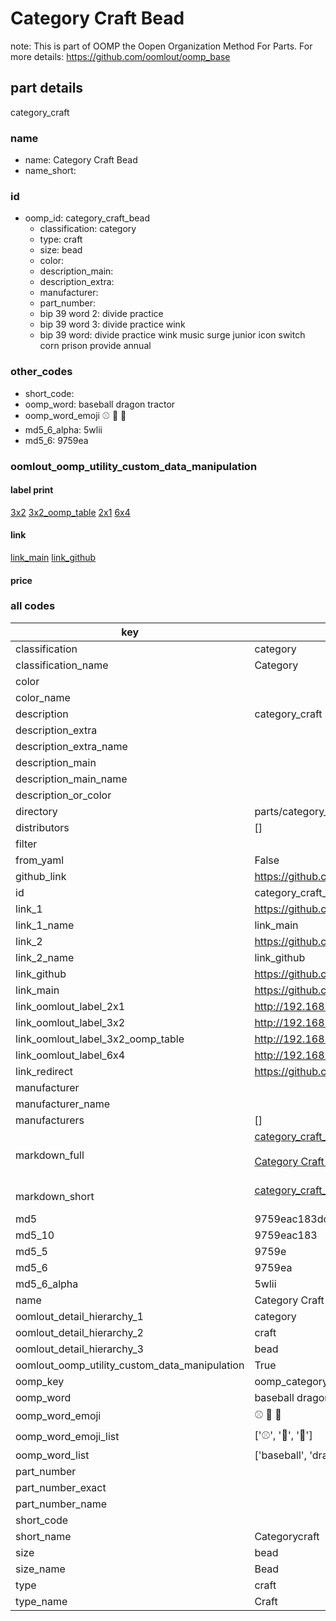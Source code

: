 # Category Craft Bead  

note: This is part of OOMP the Oopen Organization Method For Parts. For more details: https://github.com/oomlout/oomp_base

##  part details
  



category_craft



### name
* name: Category Craft Bead
* name_short: 
### id
* oomp_id: category_craft_bead
  * classification: category
  * type: craft
  * size: bead
  * color: 
  * description_main: 
  * description_extra: 
  * manufacturer: 
  * part_number: 
  * bip 39 word 2: divide practice
  * bip 39 word 3: divide practice wink
  * bip 39 word: divide practice wink music surge junior icon switch corn prison provide annual

### other_codes
* short_code: 
* oomp_word: baseball dragon tractor
* oomp_word_emoji :baseball: :dragon: :tractor:
* md5_6_alpha: 5wlii
* md5_6: 9759ea






### oomlout_oomp_utility_custom_data_manipulation
#### label print
[3x2](http://192.168.1.245:1112/?label=oomp%205wlii)
[3x2_oomp_table](http://192.168.1.108:1112/?label=oomp%205wlii)
[2x1](http://192.168.1.242:1112/?label=oomp%205wlii)
[6x4](http://192.168.1.55:1112/?label=oomp%205wlii)    

#### link

[link_main](https://github.com/oomlout/oomlout_oomp_version_1_messy/tree/main/parts/category_craft_bead) [link_github](https://github.com/oomlout/oomlout_oomp_version_1_messy/tree/main/parts/category_craft_bead)                             

#### price







### all codes 
| key | value |  
| --- | --- |  
| classification | category |  
| classification_name | Category |  
| color |  |  
| color_name |  |  
| description | category_craft |  
| description_extra |  |  
| description_extra_name |  |  
| description_main |  |  
| description_main_name |  |  
| description_or_color |   |  
| directory | parts/category_craft_bead |  
| distributors | [] |  
| filter |  |  
| from_yaml | False |  
| github_link | https://github.com/oomlout/oomlout_oomp_part_src/tree/main/parts/category_craft_bead |  
| id | category_craft_bead |  
| link_1 | https://github.com/oomlout/oomlout_oomp_version_1_messy/tree/main/parts/category_craft_bead |  
| link_1_name | link_main |  
| link_2 | https://github.com/oomlout/oomlout_oomp_version_1_messy/tree/main/parts/category_craft_bead |  
| link_2_name | link_github |  
| link_github | https://github.com/oomlout/oomlout_oomp_version_1_messy/tree/main/parts/category_craft_bead |  
| link_main | https://github.com/oomlout/oomlout_oomp_version_1_messy/tree/main/parts/category_craft_bead |  
| link_oomlout_label_2x1 | http://192.168.1.242:1112/?label=oomp%205wlii |  
| link_oomlout_label_3x2 | http://192.168.1.245:1112/?label=oomp%205wlii |  
| link_oomlout_label_3x2_oomp_table | http://192.168.1.108:1112/?label=oomp%205wlii |  
| link_oomlout_label_6x4 | http://192.168.1.55:1112/?label=oomp%205wlii |  
| link_redirect | https://github.com/oomlout/oomlout_oomp_version_1_messy/tree/main/parts/category_craft_bead |  
| manufacturer |  |  
| manufacturer_name |  |  
| manufacturers | [] |  
| markdown_full | [category_craft_bead](none)<br>[](none)<br>[Category Craft Bead](none)<br><br> |  
| markdown_short | [category_craft_bead](none)<br><br> |  
| md5 | 9759eac183dc2e09e4ed291ff7aa59ff |  
| md5_10 | 9759eac183 |  
| md5_5 | 9759e |  
| md5_6 | 9759ea |  
| md5_6_alpha | 5wlii |  
| name | Category Craft Bead |  
| oomlout_detail_hierarchy_1 | category |  
| oomlout_detail_hierarchy_2 | craft |  
| oomlout_detail_hierarchy_3 | bead |  
| oomlout_oomp_utility_custom_data_manipulation | True |  
| oomp_key | oomp_category_craft_bead |  
| oomp_word | baseball dragon tractor |  
| oomp_word_emoji | :baseball: :dragon: :tractor: |  
| oomp_word_emoji_list | [':baseball:', ':dragon:', ':tractor:'] |  
| oomp_word_list | ['baseball', 'dragon', 'tractor'] |  
| part_number |  |  
| part_number_exact |  |  
| part_number_name |  |  
| short_code |  |  
| short_name | Categorycraft |  
| size | bead |  
| size_name | Bead |  
| type | craft |  
| type_name | Craft |  
